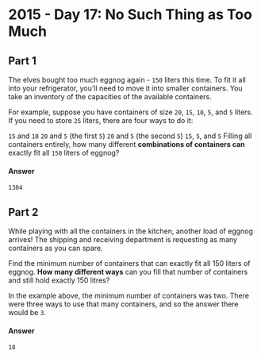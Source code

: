 # 2015 - Day 17: No Such Thing as Too Much
## Part 1
The elves bought too much eggnog again - `150` liters this time. To fit it all into your refrigerator, you'll need to move it into smaller containers. You take an inventory of the capacities of the available containers.

For example, suppose you have containers of size `20`, `15`, `10`, `5`, and `5` liters. If you need to store `25` liters, there are four ways to do it:

`15` and `10`
`20` and `5` (the first `5`)
`20` and `5` (the second `5`)
`15`, `5`, and `5`
Filling all containers entirely, how many different **combinations of containers can** exactly fit all `150` liters of eggnog?
#### Answer
`1304`

## Part 2
While playing with all the containers in the kitchen, another load of eggnog arrives! The shipping and receiving department is requesting as many containers as you can spare.

Find the minimum number of containers that can exactly fit all 150 liters of eggnog. **How many different ways** can you fill that number of containers and still hold exactly 150 litres?

In the example above, the minimum number of containers was two. There were three ways to use that many containers, and so the answer there would be `3`.

#### Answer
`18`